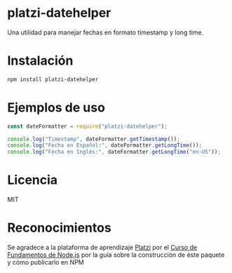 # platzi-datehelper

Una utilidad para manejar fechas en formato timestamp y long time.

# Instalación

```bash
npm install platzi-datehelper
```

# Ejemplos de uso

```javascript
const dateFormatter = require("platzi-datehelper");

console.log("Timestamp", dateFormatter.getTimestamp());
console.log("Fecha en Español:", dateFormatter.getLongTime());
console.log("Fecha en Inglés:", dateFormatter.getLongTime("en-US"));
```

# Licencia

MIT

# Reconocimientos

Se agradece a la plataforma de aprendizaje [Platzi](https://platzi.com/home/) por el [Curso de Fundamentos de Node.js](https://platzi.com/cursos/nodejs/) por la guía sobre la construcción de éste paquete y cómo publicarlo en NPM
